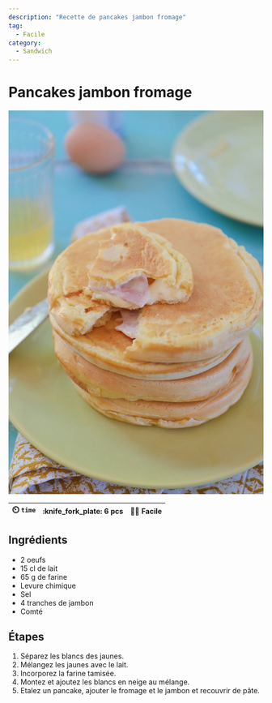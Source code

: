 ```yaml
---
description: "Recette de pancakes jambon fromage"
tag:
  - Facile
category:
  - Sandwich
---
```


# Pancakes jambon fromage

![](/static/pancakes-jambon-fromage.webp)

| :timer_clock: `time` | :knife_fork_plate: 6 pcs | :cook: Facile |
| :------------------: | :----------------------: | :-----------: |

## Ingrédients

- 2 oeufs
- 15 cl de lait
- 65 g de farine
- Levure chimique
- Sel
- 4 tranches de jambon
- Comté

## Étapes

1. Séparez les blancs des jaunes.
1. Mélangez les jaunes avec le lait.
1. Incorporez la farine tamisée.
1. Montez et ajoutez les blancs en neige au mélange.
1. Etalez un pancake, ajouter le fromage et le jambon et recouvrir de pâte.
